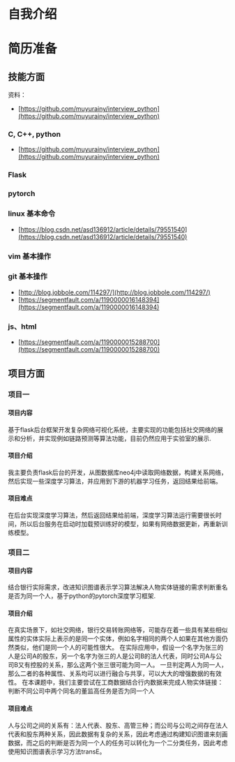 # 自我介绍

# 简历准备
## 技能方面
资料：
- [https://github.com/muyurainy/interview_python](https://github.com/muyurainy/interview_python)

### C, C++, python
- [https://github.com/muyurainy/interview_python](https://github.com/muyurainy/interview_python)

### Flask

### pytorch

### linux 基本命令
- [https://blog.csdn.net/asd136912/article/details/79551540](https://blog.csdn.net/asd136912/article/details/79551540)

### vim 基本操作

### git 基本操作
- [http://blog.jobbole.com/114297/](http://blog.jobbole.com/114297/)
- [https://segmentfault.com/a/1190000016148394](https://segmentfault.com/a/1190000016148394)

### js、html
- [https://segmentfault.com/a/1190000015288700](https://segmentfault.com/a/1190000015288700)

## 项目方面
### 项目一
#### 项目内容
基于flask后台框架开发复杂网络可视化系统，主要实现的功能包括社交网络的展示和分析，并实现例如链路预测等算法功能，目前仍然应用于实验室的展示. 

#### 项目介绍
我主要负责flask后台的开发，从图数据库neo4j中读取网络数据，构建关系网络，然后实现一些深度学习算法，并应用到下游的机器学习任务，返回结果给前端。
#### 项目难点
在后台实现深度学习算法，然后返回结果给前端，深度学习算法运行需要很长时间，所以后台服务在启动时加载预训练好的模型，如果有网络数据更新，再重新训练模型。

### 项目二
#### 项目内容
结合银行实际需求，改进知识图谱表示学习算法解决人物实体链接的需求判断重名是否为同一个人，基于python的pytorch深度学习框架. 

#### 项目介绍
在真实场景下，如社交网络，银行交易转账网络等，可能存在着一些具有某些相似属性的实体实际上表示的是同一个实体，例如名字相同的两个人如果在其他方面仍然类似，他们是同一个人的可能性很大。
在实际应用中，假设一个名字为张三的人是公司A的股东，另一个名字为张三的人是公司B的法人代表，同时公司A与公司B又有控股的关系，那么这两个张三很可能为同一人。 
一旦判定两人为同一人，那么二者的各种属性、关系均可以进行融合与共享，可以大大的增强数据的有效性。 
在本课题中，我们主要尝试在工商数据结合行内数据来完成人物实体链接：判断不同公司中两个同名的董监高任务是否为同一个人

#### 项目难点
人与公司之间的关系有：法人代表、股东、高管三种；而公司与公司之间存在法人代表和股东两种关系，因此数据有复杂的关系，因此考虑通过构建知识图谱来刻画数据，而之后的判断是否为同一个人的任务可以转化为一个二分类任务，因此考虑使用知识图谱表示学习方法transE。